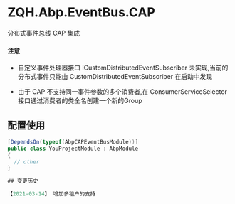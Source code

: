 # ZQH.Abp.EventBus.CAP

分布式事件总线 CAP 集成

#### 注意

* 自定义事件处理器接口 ICustomDistributedEventSubscriber 未实现,当前的分布式事件只能由 CustomDistributedEventSubscriber 在启动中发现  

* 由于 CAP 不支持同一事件参数的多个消费者,在 ConsumerServiceSelector 接口通过消费者的类全名创建一个新的Group

## 配置使用

```csharp
[DependsOn(typeof(AbpCAPEventBusModule))]
public class YouProjectModule : AbpModule
{
  // other
}

## 变更历史

【2021-03-14】 增加多租户的支持
